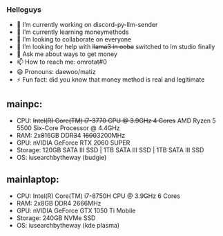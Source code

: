 ### Helloguys
- 🔭 I’m currently working on discord-py-llm-sender
- 🌱 I’m currently learning moneymethods
- 👯 I’m looking to collaborate on everyone
- 🤔 I’m looking for help with ~~llama3 in ooba~~ switched to lm studio finally
- 💬 Ask me about ways to get money
- 📫 How to reach me: omrotat#0
- 😄 Pronouns: daewoo/matiz
- ⚡ Fun fact: did you know that money method is real and legitimate 
## mainpc:
- CPU: ~~Intel(R) Core(TM) i7-3770 CPU @ 3.9GHz 4 Cores~~ AMD Ryzen 5 5500 Six-Core Processor @ 4.4GHz
- RAM: 2x~~8~~16GB DDR~~3~~4 ~~1600~~3200MHz
- GPU: nVIDIA GeForce RTX 2060 SUPER
- Storage: 120GB SATA III SSD | 1TB SATA III SSD | 1TB SATA III SSD
- OS: iusearchbytheway (budgie)
## mainlaptop:
- CPU: Intel(R) Core(TM) i7-8750H CPU @ 3.9GHz 6 Cores 
- RAM: 2x8GB DDR4 2666MHz
- GPU: nVIDIA GeForce GTX 1050 Ti Mobile
- Storage: 240GB NVMe SSD 
- OS: iusearchbytheway (kde plasma)
